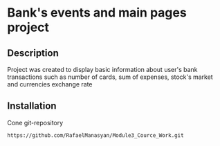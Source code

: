 # Bank's events and main pages project
## Description
Project was created to display basic information about user's bank transactions such as
number of cards, sum of expenses, stock's market and currencies exchange rate

## Installation
Cone git-repository
```chatinput
https://github.com/RafaelManasyan/Module3_Cource_Work.git
```
